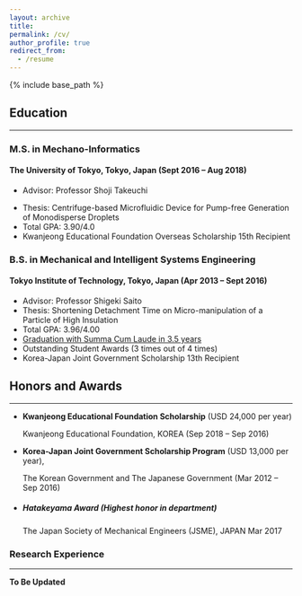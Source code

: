 ```yaml
---
layout: archive
title:
permalink: /cv/
author_profile: true
redirect_from:
  - /resume
---
```


{% include base_path %}

## Education

------

### M.S. in Mechano-Informatics

#### The University of Tokyo, Tokyo, Japan (Sept 2016 – Aug 2018)

- Advisor: Professor Shoji Takeuchi

* Thesis: Centrifuge-based Microfluidic Device for Pump-free Generation of Monodisperse Droplets
* Total GPA: 3.90/4.0
* Kwanjeong Educational Foundation Overseas Scholarship 15th Recipient



### B.S. in Mechanical and Intelligent Systems Engineering

#### Tokyo Institute of Technology, Tokyo, Japan (Apr 2013 – Sept 2016)

* Advisor: Professor Shigeki Saito
* Thesis: Shortening Detachment Time on Micro-manipulation of a Particle of High Insulation
* Total GPA: 3.96/4.00
* <u>Graduation with Summa Cum Laude in 3.5 years</u>
* Outstanding Student Awards (3 times out of 4 times)
* Korea-Japan Joint Government Scholarship 13th Recipient



## Honors and Awards

------

* **Kwanjeong Educational Foundation Scholarship** (USD 24,000 per year)

  Kwanjeong Educational Foundation, KOREA																																						(Sep 2018 – Sep 2016)

* **Korea-Japan Joint Government Scholarship Program** (USD 13,000 per year), 

  The Korean Government and The Japanese Government																																 (Mar 2012 – Sep 2016)

* ##### **Hatakeyama Award (Highest honor in department)**

  The Japan Society of Mechanical Engineers (JSME), JAPAN																																					Mar 2017





### Research Experience

------

**To Be Updated**
